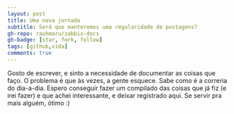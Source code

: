 ```yaml
---
layout: post
title: Uma nova jornada
subtitle: Será que manteremos uma regularidade de postagens?
gh-repo: rauhmaru/zabbix-docs
gh-badge: [star, fork, follow]
tags: [github,vida]
comments: true
---
```


Gosto de escrever, e sinto a necessidade de documentar as coisas que faço.
O problema é que às vezes, a gente esquece. Sabe como é a correria do dia-a-dia.
Espero conseguir fazer um compilado das coisas que já fiz (e irei fazer) e que achei interessante, e deixar registrado aqui.
Se servir pra mais alguém, ótimo :)